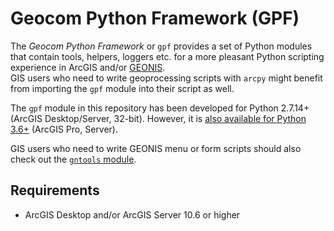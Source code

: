 # Geocom Python Framework (GPF)

The *Geocom Python Framework* or `gpf` provides a set of Python modules that contain tools, helpers, loggers etc. for a more pleasant Python scripting experience in ArcGIS and/or [GEONIS](https://geonis.com/en/solutions/framework/geonis).  
GIS users who need to write geoprocessing scripts with `arcpy` might benefit from importing the `gpf` module into their script as well.

The `gpf` module in this repository has been developed for Python 2.7.14+ (ArcGIS Desktop/Server, 32-bit).
However, it is [also available for Python 3.6+](gpf3) (ArcGIS Pro, Server).  

GIS users who need to write GEONIS menu or form scripts should also check out the [`gntools` module](gntools).

## Requirements

- ArcGIS Desktop and/or ArcGIS Server 10.6 or higher